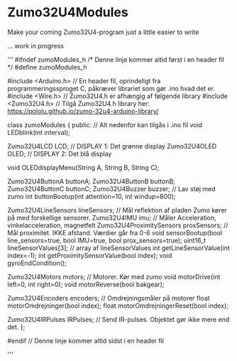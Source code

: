 # Zumo32U4Modules
Make your coming Zumo32U4-program just a little easier to write

... work in progress

'''
#ifndef zumoModules_h   /* Denne linje kommer altid først i en header fil */
#define zumoModules_h

#include <Arduino.h>  // En header fil, oprindeligt fra programmeringssproget C, påkræver librariet som gør .ino hvad det er.
#include <Wire.h>     // Zumo32U4.h er afhængig af følgende library
#include <Zumo32U4.h> // Tilgå Zumo32U4.h library her: https://pololu.github.io/zumo-32u4-arduino-library/

class zumoModules
{
public: // Alt nedenfor kan tilgås i .ino fil
  void LEDblink(int interval);
  
  Zumo32U4LCD LCD;                      // DISPLAY 1: Det grønne display
  Zumo32U4OLED OLED;                    // DISPLAY 2: Det blå display

  void OLEDdisplayMenu(String A, String B, String C);
  
  Zumo32U4ButtonA buttonA;
  Zumo32U4ButtonB buttonB;
  Zumo32U4ButtonC buttonC;
  Zumo32U4Buzzer buzzer;                // Lav støj med zumo
  int buttonBootup(int attention=10, int windup=800);
  
  Zumo32U4LineSensors lineSensors;      // Mål reflektion af pladen Zumo kører på med forskellige sensorer.
  Zumo32U4IMU imu;                      // Måler Acceleration, vinkelacceleration, magnetfelt
  Zumo32U4ProximitySensors proxSensors; // Mål proximitet. IKKE afstand. Værdier går fra 0-6
  void sensorBootup(bool line_sensors=true, bool IMU=true, bool prox_sensors=true);
  uint16_t lineSensorValues[3]; // array af lineSensorValues
  int getLineSensorValue(int index=-1);
  int getProximitySensorValue(bool index);
  void gyroEndCondition();

  Zumo32U4Motors motors;                // Motorer. Kør med zumo
  void motorDrive(int left=0, int right=0);
  void motorReverse(bool bakgear);

  Zumo32U4Encoders encoders;            // Omdrejningsmåler på motorer
  float motorOmdrejninger(bool index);
  float motorOmdrejningerReset(bool index);

  Zumo32U4IRPulses IRPulses;            // Send IR-pulses. Objektet gør ikke mere end det.
};

#endif // Denne linje kommer altid sidst i en header fil

'''
